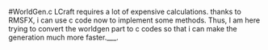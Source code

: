 #WorldGen.c
LCraft requires a lot of expensive calculations.
thanks to RMSFX, i can use c code now to implement some methods.
Thus, I am here trying to convert the worldgen part to c codes so that i can make the generation much more faster.___.